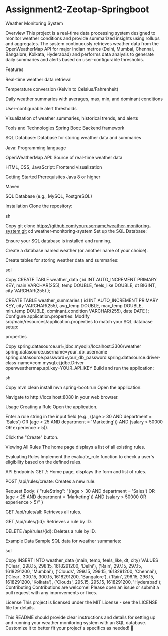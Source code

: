 # Assignment2-Zeotap-Springboot

Weather Monitoring System

Overview
This project is a real-time data processing system designed to monitor weather conditions and provide summarized insights using rollups and aggregates. The system continuously retrieves weather data from the OpenWeatherMap API for major Indian metros (Delhi, Mumbai, Chennai, Bangalore, Kolkata, Hyderabad) and performs data analysis to generate daily summaries and alerts based on user-configurable thresholds.

Features

Real-time weather data retrieval

Temperature conversion (Kelvin to Celsius/Fahrenheit)

Daily weather summaries with averages, max, min, and dominant conditions

User-configurable alert thresholds

Visualization of weather summaries, historical trends, and alerts

Tools and Technologies
Spring Boot: Backend framework

SQL Database: Database for storing weather data and summaries

Java: Programming language

OpenWeatherMap API: Source of real-time weather data

HTML, CSS, JavaScript: Frontend visualization

Getting Started
Prerequisites
Java 8 or higher

Maven

SQL Database (e.g., MySQL, PostgreSQL)

Installation
Clone the repository:

sh

Copy
git clone https://github.com/yourusername/weather-monitoring-system.git
cd weather-monitoring-system
Set up the SQL Database:

Ensure your SQL database is installed and running.

Create a database named weather (or another name of your choice).

Create tables for storing weather data and summaries:

sql

Copy
CREATE TABLE weather_data (
    id INT AUTO_INCREMENT PRIMARY KEY,
    main VARCHAR(255),
    temp DOUBLE,
    feels_like DOUBLE,
    dt BIGINT,
    city VARCHAR(255)
);

CREATE TABLE weather_summaries (
    id INT AUTO_INCREMENT PRIMARY KEY,
    city VARCHAR(255),
    avg_temp DOUBLE,
    max_temp DOUBLE,
    min_temp DOUBLE,
    dominant_condition VARCHAR(255),
    date DATE
);
Configure application.properties: Modify src/main/resources/application.properties to match your SQL database setup:

properties

Copy
spring.datasource.url=jdbc:mysql://localhost:3306/weather
spring.datasource.username=your_db_username
spring.datasource.password=your_db_password
spring.datasource.driver-class-name=com.mysql.cj.jdbc.Driver
openweathermap.api.key=YOUR_API_KEY
Build and run the application:

sh

Copy
mvn clean install
mvn spring-boot:run
Open the application:

Navigate to http://localhost:8080 in your web browser.

Usage
Creating a Rule
Open the application.

Enter a rule string in the input field (e.g., ((age > 30 AND department = 'Sales') OR (age < 25 AND department = 'Marketing')) AND (salary > 50000 OR experience > 5)).

Click the "Create" button.

Viewing All Rules
The home page displays a list of all existing rules.

Evaluating Rules
Implement the evaluate_rule function to check a user's eligibility based on the defined rules.

API Endpoints
GET /: Home page, displays the form and list of rules.

POST /api/rules/create: Creates a new rule.

Request Body: { "ruleString": "((age > 30 AND department = 'Sales') OR (age < 25 AND department = 'Marketing')) AND (salary > 50000 OR experience > 5)" }

GET /api/rules/all: Retrieves all rules.

GET /api/rules/{id}: Retrieves a rule by ID.

DELETE /api/rules/{id}: Deletes a rule by ID.

Example Data
Sample SQL data for weather summaries:

sql

Copy
INSERT INTO weather_data (main, temp, feels_like, dt, city) VALUES 
('Clear', 298.15, 298.15, 1618291200, 'Delhi'),
('Rain', 297.15, 297.15, 1618291200, 'Mumbai'),
('Clouds', 299.15, 299.15, 1618291200, 'Chennai'),
('Clear', 300.15, 300.15, 1618291200, 'Bangalore'),
('Rain', 296.15, 296.15, 1618291200, 'Kolkata'),
('Clouds', 295.15, 295.15, 1618291200, 'Hyderabad');
Contributing
Contributions are welcome! Please open an issue or submit a pull request with any improvements or fixes.

License
This project is licensed under the MIT License - see the LICENSE file for details.

This README should provide clear instructions and details for setting up and running your weather monitoring system with an SQL database. Customize it to better fit your project's specifics as needed! 🚀
